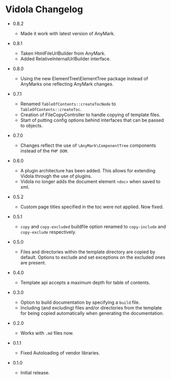 Vidola Changelog
================

*	0.8.2

	*	Made it work with latest version of AnyMark.

*	0.8.1

	*	Taken HtmlFileUrlBuilder from AnyMark.
	*	Added RelativeInternalUrlBuilder interface.

*	0.8.0

	*	Using the new ElementTree\ElementTree package instead of AnyMarks one
		reflecting AnyMark changes.

*	0.7.1

	*	Renamed `TableOfContents::createTocNode` to `TableOfContents::createToc`.
	*	Creation of FileCopyController to handle copying of template files.
	*	Start of putting config options behind interfaces that can be passed to
		objects.

*	0.7.0

	*	Changes reflect the use of `\AnyMark\ComponentTree` components instead
		of the `PHP DOM`.

*	0.6.0

	*	A plugin architecture has been added. This allows for extending
		Vidola through the use of plugins.
	*	Vidola no longer adds the document element `<doc>` when saved to xml.

*	0.5.2

	*	Custom page titles specified in the toc were not applied. Now fixed.

*	0.5.1

	*	`copy` and `copy-excluded` buildfile option renamed to
		`copy-include` and `copy-exclude` respectively.

*	0.5.0

	*	Files and directories within the template directory are
		copied by default. Options to exclude and set exceptions
		on the excluded ones are present.

*	0.4.0

	*	Template api accepts a maximum depth for table of contents.

*	0.3.0

	*	Option to build documentation by specifying a `build` file.
	*	Including (and excluding) files and/or directories from the
		template for being copied automatically when generating the
		documentation.

*	0.2.0

	*	Works with `.md` files now.

*	0.1.1

	*	Fixed Autoloading of vendor libraries.

*	0.1.0

	*	Initial release.